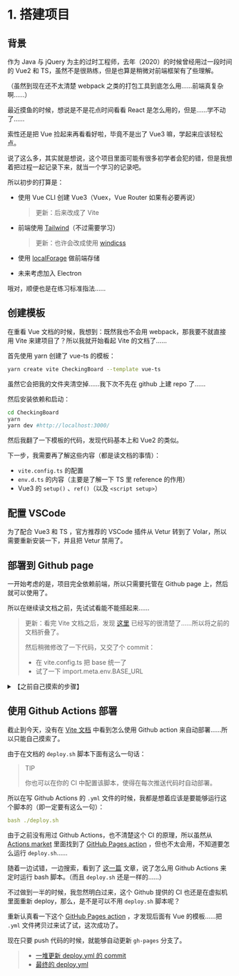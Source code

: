 # 1. 搭建项目

## 背景

作为 Java 与 jQuery 为主的过时工程师，去年（2020）的时候曾经用过一段时间的 Vue2 和 TS，虽然不是很熟练，但是也算是稍微对前端框架有了些理解。

（虽然到现在还不太清楚 webpack 之类的打包工具到底怎么用……前端真复杂啊……）

最近摸鱼的时候，想说是不是花点时间看看 React 是怎么用的，但是……学不动了……

索性还是把 Vue 捡起来再看看好啦，毕竟不是出了 Vue3 嘛，学起来应该轻松点。

说了这么多，其实就是想说，这个项目里面可能有很多初学者会犯的错，但是我想着把过程一起记录下来，就当一个学习的记录吧。



所以初步的打算是：

- 使用 Vue CLI 创建 Vue3（Vuex，Vue Router 如果有必要再说）

  > 更新：后来改成了 Vite

- 前端使用 [Tailwind](https://tailwindcss.com/)（不过需要学习）

  > 更新：也许会改成使用 [windicss](https://windicss.org/)

- 使用 [localForage](https://localforage.github.io/localForage/) 做前端存储

- 未来考虑加入 Electron

哦对，顺便也是在练习标准指法……



## 创建模板

在重看 Vue 文档的时候，我想到：既然我也不会用 webpack，那我要不就直接用 Vite 来建项目了？所以我就开始看起 Vite 的文档了……

首先使用 yarn 创建了 vue-ts 的模板：

```bash
yarn create vite CheckingBoard --template vue-ts
```

虽然它会把我的文件夹清空掉……我下次不先在 github 上建 repo 了……

然后安装依赖和启动：

```bash
cd CheckingBoard
yarn
yarn dev #http://localhost:3000/
```

然后我翻了一下模板的代码，发现代码基本上和 Vue2 的类似。



下一步，我需要再了解这些内容（都是读文档的事情）：

- `vite.config.ts` 的配置
- `env.d.ts` 的内容（主要是了解一下 TS 里 reference 的作用）
- Vue3 的 `setup()` 、`ref()`（以及 `<script setup>`）



## 配置 VSCode

为了配合 Vue3 和 TS ，官方推荐的 VSCode 插件从 Vetur 转到了 Volar，所以需要重新安装一下，并且把 Vetur 禁用了。



## 部署到 Github page

一开始考虑的是，项目完全依赖前端，所以只需要托管在 Github page 上，然后就可以使用了。

所以在继续读文档之前，先试试看能不能搭起来……

> 更新：看完 Vite 文档之后，发现 [这里](https://cn.vitejs.dev/guide/static-deploy.html) 已经写的很清楚了……所以将之前的文档折叠了。
>
> 然后稍微修改了一下代码，又交了个 commit：
>
> - 在 vite.config.ts 把 base 统一了
> - 试了一下 import.meta.env.BASE_URL


<details>
<summary>【之前自己摸索的步骤】</summary>

### build

首先参考 [文档](https://cn.vitejs.dev/guide/#command-line-interface) 运行：

```bash
yarn build
```

在 `./dist` 文件夹下可以看到产物，但是双击 `./dist` 下的 `index.html` 并不能打开，应该是路径问题，需要部署到服务器上。

### deploy

要把 `./dist` 的内容部署到 Github page 上，首先需要创建一个新的分支，然后把 `./dist` 的内容放到这个分支下。

我一开始用的是最蠢的办法，先创建分支 `gh-pages`（基本都是用的这个名），然后只留下 `./dist` 的内容再 push。

但是在配置完 Github page 之后，打开 https://aasdkl.github.io/CheckingBoard/ ，发现还是白屏，依然是路径报错。

搜了一下，首先是参考了[这个回答](https://stackoverflow.com/a/56638750)，创建  `vue.config.js` 来动态配置 `publicPath`

但是重新 build 之后，资源的路径并没有变……感觉配置没有成功生效，不确定是什么原因。



于是我首先就在 Vue 的文档里搜了一下 `publicPath`，但是什么都没有。但是在 Vite 里面，搜到了[相关的内容](https://cn.vitejs.dev/guide/build.html#public-base-path)，我才恍然大悟：

哦！原来 `vue.config.js` 文件是给 webpack 使用的，如果用 Vue CLI 才需要这个文件

> 更新：读完文档之后发现这个 base 是可以写在 vite.config.ts 里的，所以最后的 deploy.sh 其实没有做其他的修改



然后试着重新 Build 并且部署，终于成功了！

```bash
yarn build --base='CheckingBoard'
```



最后，依然是参考[那个回答](https://stackoverflow.com/a/56638750)的 `deploy.sh`，修改了一下

```diff
- npm run build
+ yarn build --base='CheckingBoard'
```

然后只需要运行 `sh deploy.sh` 就可以直接 push 到 `gh-pages `下。

不过后续会想是不是参考[这个](https://gist.github.com/cobyism/4730490#gistcomment-1851849)，把脚本加到 npm script 里面

> 更新：Github Actions 部署了就没必要啦~

但首先，还是要读文档啊！

> 更新：对对对！！！读文档！！！
</details>


## 使用 Github Actions 部署

截止到今天，没有在 [Vite 文档](https://cn.vitejs.dev/guide/static-deploy.html) 中看到怎么使用 Github action 来自动部署……所以只能自己摸索了。



由于在文档的 `deploy.sh` 脚本下面有这么一句话：

> TIP
>
> 你也可以在你的 CI 中配置该脚本，使得在每次推送代码时自动部署。

所以在写 Github Actions 的 `.yml` 文件的时候，我都是想着应该是要能够运行这个脚本的（即一定要有这么一句）：

```yaml
bash ./deploy.sh
```



由于之前没有用过 Github Actions，也不清楚这个 CI 的原理，所以虽然从 [Actions market](https://github.com/marketplace) 里面找到了 [GitHub Pages action](https://github.com/marketplace/actions/github-pages-action) ，但也不太会用，不知道要怎么运行 `deploy.sh`……

随着一边试错，一边搜索，看到了 [这一篇](https://github.com/bosens-China/blog/issues/49) 文章，说了怎么用 Github Actions 来定时运行 bash 脚本。（而且 `deploy.sh` 还是一样的……）



不过做到一半的时候，我忽然明白过来，这个 Github 提供的 CI 也还是在虚拟机里面重新 deploy，那么，是不是可以不用 `deploy.sh` 脚本呢？

重新认真看一下这个 [GitHub Pages action](https://github.com/marketplace/actions/github-pages-action) ，才发现后面有 Vue 的模板……把 `.yml` 文件拷贝过来试了试，这次成功了。

现在只要 push 代码的时候，就能够自动更新 `gh-pages` 分支了。



> - [一堆更新 deploy.yml 的 commit](https://github.com/aasdkl/CheckingBoard/commits/setup-removed)
> - [最终的 deploy.yml](https://github.com/aasdkl/CheckingBoard/blob/setup-removed/.github/workflows/deploy.yml)
